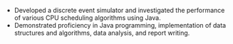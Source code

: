 * Developed a discrete event simulator and investigated the performance of various CPU scheduling algorithms using Java.
* Demonstrated proficiency in Java programming, implementation of data structures and algorithms, data analysis, and report writing.
